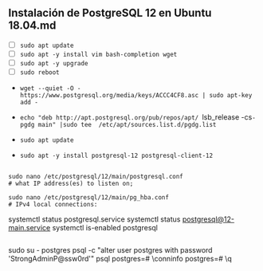## Instalación de PostgreSQL 12 en Ubuntu 18.04.md

- [ ]  `sudo apt update`
- [ ]  `sudo apt -y install vim bash-completion wget`
- [ ]  `sudo apt -y upgrade`
- [ ]  `sudo reboot`

*  `wget --quiet -O - https://www.postgresql.org/media/keys/ACCC4CF8.asc | sudo apt-key add -`
*  `echo "deb http://apt.postgresql.org/pub/repos/apt/ `lsb_release -cs`-pgdg main" |sudo tee  /etc/apt/sources.list.d/pgdg.list`
*  `sudo apt update`

*  `sudo apt -y install postgresql-12 postgresql-client-12`


```git

```
```git
sudo nano /etc/postgresql/12/main/postgresql.conf 
# what IP address(es) to listen on;
```
```git
sudo nano /etc/postgresql/12/main/pg_hba.conf 
# IPv4 local connections: 
```
systemctl status postgresql.service
systemctl status postgresql@12-main.service
systemctl is-enabled postgresql
```
```
sudo su - postgres
psql -c "alter user postgres with password 'StrongAdminP@ssw0rd'"
psql
postgres=# \conninfo
postgres=# \q
```

